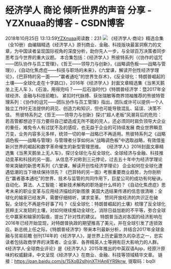 # 经济学人 商论 倾听世界的声音 分享 - YZXnuaa的博客 - CSDN博客
2018年10月25日 13:13:59[YZXnuaa](https://me.csdn.net/YZXnuaa)阅读数：231
![](https://mmbiz.qpic.cn/mmbiz_jpg/iarJp4c5Pzt9hcRxN61iapgtiap9dgoAsehf2Zu30vdQ8mzaKaezuXqEH6s1JVlLicmLibWfJIvDtbhtwCRCAn5CJ5g/640?wx_fmt=jpeg&tp=webp&wxfrom=5&wx_lazy=1&wx_co=1)
《经济学人·商论》精选合集（全10册）由编辑精选《经济学人》原刊商业、金融、科技版块最富洞察力的文章，为中国读者呈现国际视角的深度分析，助你先人一步，与全球百万决策者同步思考当今世界的重大议题。
本合集包括：《经济学人》熊彼特系列（《协作的诅咒——团队协作与员工管理》，《哲王——领导力与创新》，《战略调色板——战略与管理》），《自动化焦虑症——科技与职场的未来》，《六堂课，解读开创性经济学理论》，《巴菲特的另一面——“赢者通吃”的世界生存术》，《反全球化：特朗普崛起的土壤——全球化走在十字路口》，2016年《经济学人》封面文章精选集《当黑天鹅坐上无人车 》，《石油，用得完吗？——后石油时代》《特朗普经济学：暨2017年全球经济、金融与科技前瞻》。
紧扣时代脉搏、获张瑞敏等商界领袖推荐的熊彼特管理系列：《协作的诅咒——团队协作与员工管理》指出，团队或许可以提供一个人独立工作时无法提供的洞见、创造力和知识，但也可能导致混乱、延误、决策不佳。
熊彼特系列之《哲王——领导力与创新》探讨“超人老板”风潮背后的危险：若高管都想迫于压力要将自己塑造成无所不能的完人，还必须同时肩负领导大企业的重任，难免令人有过犹不及的感叹，也无益于企业的可持续发展
商业世界瞬息万变，业务内容多元多样，统领一切的单一战略已不再适用。熊彼特系列之《战略调色板——战略与管理》与管理者分享如何从“战略调色板”中选取战略，有效借鉴新兴世界的崛起和数字革命催生的新型管理思维。
《经济学人》2016封面文章精选集《当黑天鹅坐上无人车》，探讨全球化与反全球化、全球经济与金融、科技推动变革和科技的另一面。
从信息不对称到三元悖论，过去五十年中为经济学理论带来突破的新思考系列《六堂课，解读开创性经济学理论》
企业如何在全球化遭遇低潮的当下继续保持领先？《巴菲特的另一面》考察重要商业趋势，为你剖析在“赢者基本通吃”的世界、技术与监管的共同作用下，巨星公司的成功有何秘诀。
自动化、算法、人工智能：被新技术解构的职场是什么样的？《自动化焦虑症》思考未来的职业变革与应用经济描绘的新图景
美国大选结果传递的信息很清晰：全球化的输家已经发声，需要仔细倾听，谋求变革。
赞同开放经济的共识正在破裂，全球化不再是件好事了吗？《反全球化：特朗普崛起的土壤》梳理了反全球化民粹主义发轫的土壤，对如何继续推动全球化，消除日益加剧的不平等，弥合全球化中赢家和输家的裂痕，提出了针对性的建议。
特朗普当选对各国的经济影响在2016年已经开始显现，对特朗普执政的期望推高了美元，并在全球引发了连锁效应。新总统上任之际，《特朗普经济学》带来本刊最新分析，并结合2017年全球金融与贸易前瞻
创刊174年的《经济学人》，是世界上历史最悠久的杂志之一，忠实读者包括政商学界的决策者、企业家、各界精英人士等拥有巨大影响力的人群。《经济学人·全球商业评论》是《经济学人》2015年推出的中英双语App，经原汁原味的权威翻译，中文呈现《经济学人》在商业、金融、科技等领域精华文章。
链接：https://pan.baidu.com/s/15XoB2sIhjnXTHAn6YR9krw 
提取码：bq0l
